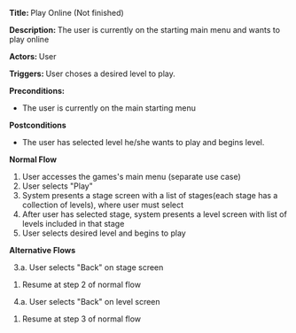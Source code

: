 <strong> Title: </strong>
Play Online (Not finished)

<strong> Description: </strong>
The user is currently on the starting main menu and wants to play online

<strong> Actors: </strong>
User

<strong> Triggers: </strong>
User choses a desired level to play.

<strong> Preconditions: </strong>

<ul>
<li>The user is currently on the main starting menu</li>
</ul>

<strong> Postconditions </strong>

<ul>
<li>The user has selected level he/she wants to play and begins level.</li>
</ul>

<strong> Normal Flow </strong>

<ol>
<li>User accesses the games's main menu (separate use case)</li>
<li>User selects "Play"</li>
<li>System presents a stage screen with a list of stages(each stage has a collection of levels), where user must select</li>
<li>After user has selected stage, system presents a level screen with list of levels included in that stage</li>
<li>User selects desired level and begins to play</li>
</ol>

<strong> Alternative Flows </strong>

&nbsp;&nbsp;3.a. User selects "Back" on stage screen
  <ol>
    <li>Resume at step 2 of normal flow</li>
  </ol>
  
&nbsp;&nbsp;4.a. User selects "Back" on level screen
  <ol>
    <li>Resume at step 3 of normal flow</li>
  </ol>
